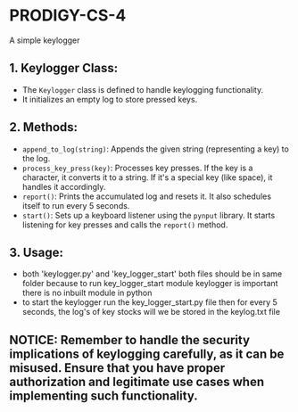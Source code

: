 # PRODIGY-CS-4
A simple keylogger

## 1.  Keylogger Class: 
   - The `Keylogger` class is defined to handle keylogging functionality.
   - It initializes an empty log to store pressed keys.

## 2.  Methods: 
   - `append_to_log(string)`: Appends the given string (representing a key) to the log.
   - `process_key_press(key)`: Processes key presses. If the key is a character, it converts it to a string. If it's a special key (like space), it handles it accordingly.
   - `report()`: Prints the accumulated log and resets it. It also schedules itself to run every 5 seconds.
   - `start()`: Sets up a keyboard listener using the `pynput` library. It starts listening for key presses and calls the `report()` method.

## 3.  Usage: 
   - both 'keylogger.py' and 'key_logger_start' both files should be in same folder because to run key_logger_start module keylogger is important there is no inbuilt module in python
   - to start the keylogger run the key_logger_start.py file then for every 5 seconds, the log's of key stocks will we be stored in the keylog.txt file


## NOTICE: Remember to handle the security implications of keylogging carefully, as it can be misused. Ensure that you have proper authorization and legitimate use cases when implementing such functionality.

